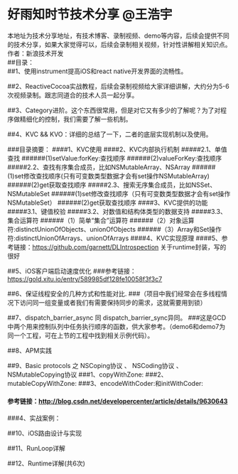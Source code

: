 好雨知时节技术分享 @王浩宇
===========

本地址为技术分享地址，有技术博客、录制视频、demo等内容，后续会提供不同的技术分享，如果大家觉得可以，后续会录制相关视频，针对性讲解相关知识点。<br>
作者：新浪技术开发<br>
##目录：<br>
##1、使用instrument提高iOS和react native开发界面的流畅性。

##2、ReactiveCocoa实战教程，后续会录制视频给大家详细讲解，大约分为5-6次视频录制。跟志同道合的技术人员一起分享。

##3、Category进阶。这个东西很常用，但是对它又有多少的了解呢？为了对程序做精细化的控制，我们需要了解一些机制。

##4、KVC && KVO：详细的总结了一下，二者的底层实现机制以及使用。


###目录摘要：
####1、KVC使用
####2、KVC内部执行机制
#####2.1、单值查找
######(1)setValue:forKey:查找顺序
######(2)valueForKey:查找顺序
#####2.2、查找有序集合成员，比如NSMutableArray、NSArray
######(1)set修改查找顺序(只有可变数类型数据才会有set操作NSMutableArray)
######(2)get获取查找顺序
#####2.3、搜索无序集合成员，比如NSSet、NSMutableSet
######(1)set修改查找顺序（只有可变数类型数据才会有set操作NSMutableSet）
######(2)get获取查找顺序
####3、KVC提供的功能 
#####3.1、键值校验
#####3.2、对数值和结构体类型的数据支持
#####3.3、集合运算符
######（1）简单“集合”运算符
######（2）对象运算符:distinctUnionOfObjects、unionOfObjects
######（3）Array和Set操作符:distinctUnionOfArrays、unionOfArrays
####4、KVC实现原理
####5、参考链接：https://github.com/garnett/DLIntrospection    关于runtime封装，写的很好<br>

##5、iOS客户端启动速度优化
###参考链接：https://gold.xitu.io/entry/589985df128fe10058f3f3c7

##6、保证线程安全的几种方式和性能对比.
###（项目中我们经常会在多线程情况下访问同一组变量或者我们有需要保持同步的需求，这就需要用到锁）

##7、dispatch_barrier_async 同 dispatch_barrier_sync异同。
###这是GCD中两个用来控制队列中任务执行顺序的函数，供大家参考。（demo6和demo7为同一个工程，可在上节的工程中找到相关示例代码）。

##8、APM实践

##9、Basic protocols 之 NSCoping协议 、 NSCoding协议 、NSMutableCopying协议
###1、copyWithZone: 
###2、mutableCopyWithZone:
###3、encodeWithCoder:和initWithCoder:
#### 参考链接：http://blog.csdn.net/developercenter/article/details/9630643
###4、实战案例：

##10、iOS路由设计与实现

##11、RunLoop详解

##12、Runtime详解(共6次)



    
